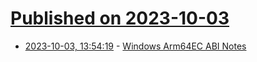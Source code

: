 # [Published on 2023-10-03](index.md)

* [2023-10-03, 13:54:19](https://lobste.rs/s/cthn7c/windows_arm64ec_abi_notes) - [Windows Arm64EC ABI Notes](https://www.corsix.org/content/windows-arm64ec-notes)
